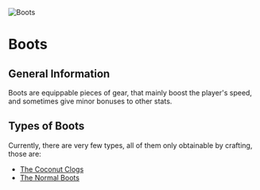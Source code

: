 ![Boots](../../../images/items/boots.png)
# Boots

## General Information
Boots are equippable pieces of gear, that mainly boost the player's speed, and sometimes give minor bonuses to other stats.

## Types of Boots
Currently, there are very few types, all of them only obtainable by crafting, those are:
- [The Coconut Clogs](./coconutClogs.md)
- [The Normal Boots](./normalBoots.md)